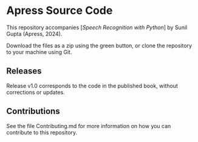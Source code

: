 # Apress Source Code

This repository accompanies [*Speech Recognition with Python*] by Sunil Gupta (Apress, 2024).

Download the files as a zip using the green button, or clone the repository to your machine using Git.

## Releases

Release v1.0 corresponds to the code in the published book, without corrections or updates.

## Contributions

See the file Contributing.md for more information on how you can contribute to this repository.